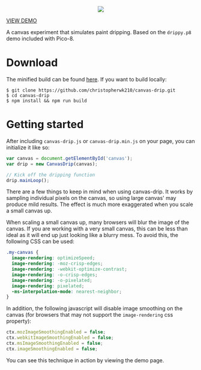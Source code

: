 <center>
  <img src="assets/drip.gif">
</center>

[VIEW DEMO](https://christopherwk210.github.io/canvas-drip/)

A canvas experiment that simulates paint dripping. Based on the `drippy.p8` demo included with Pico-8.

# Download
The minified build can be found [here](https://raw.githubusercontent.com/christopherwk210/canvas-drip/master/dist/canvas-drip.min.js). If you want to build locally:
```
$ git clone https://github.com/christopherwk210/canvas-drip.git
$ cd canvas-drip
$ npm install && npm run build
```

# Getting started
After including `canvas-drip.js` or `canvas-drip.min.js` on your page, you can initialize it like so:
```javascript
var canvas = document.getElementById('canvas');
var drip = new CanvasDrip(canvas);

// Kick off the dripping function
drip.mainLoop();
```
There are a few things to keep in mind when using canvas-drip. It works by sampling individual pixels on the canvas, so using large canvas' may produce mild results. The effect is much more exaggerated when you scale a small canvas up.

When scaling a small canvas up, many browsers will blur the image of the canvas. If you are working with a very small canvas, this can be less than ideal as it will end up just looking like a blurry mess. To avoid this, the following CSS can be used:
```css
.my-canvas {
  image-rendering: optimizeSpeed;
  image-rendering: -moz-crisp-edges;
  image-rendering: -webkit-optimize-contrast;
  image-rendering: -o-crisp-edges;
  image-rendering: -o-pixelated;
  image-rendering: pixelated;
  -ms-interpolation-mode: nearest-neighbor;
}
```
In addition, the following javascript will disable image smoothing on the canvas (for browsers that may not support the `image-rendering` css property):
```javascript
ctx.mozImageSmoothingEnabled = false;
ctx.webkitImageSmoothingEnabled = false;
ctx.msImageSmoothingEnabled = false;
ctx.imageSmoothingEnabled = false;
```
You can see this technique in action by viewing the demo page.
